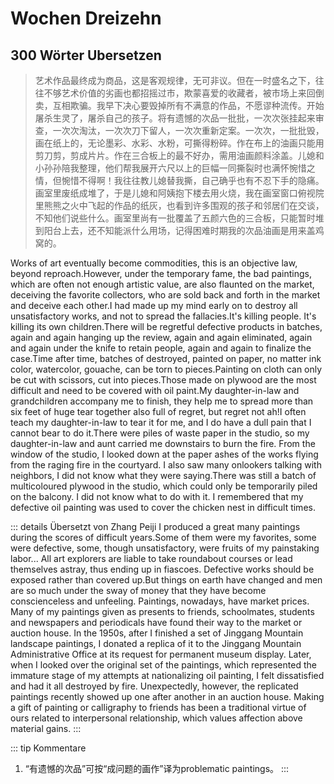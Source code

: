 # Wochen Dreizehn

## 300 Wörter Ubersetzen

> 艺术作品最终成为商品，这是客观规律，无可非议。但在一时盛名之下，往往不够艺术价值的劣画也都招摇过市，欺蒙喜爱的收藏者，被市场上来回倒卖，互相欺骗。我早下决心要毁掉所有不满意的作品，不愿谬种流传。开始屠杀生灵了，屠杀自己的孩子。将有遗憾的次品一批批，一次次张挂起来审查，一次次淘汰，一次次刀下留人，一次次重新定案。一次次，一批批毁，画在纸上的，无论墨彩、水彩、水粉，可撕得粉碎。作在布上的油画只能用剪刀剪，剪成片片。作在三合板上的最不好办，需用油画颜料涂盖。儿媳和小孙孙陪我整理，他们帮我展开六尺以上的巨幅一同撕裂时也满怀惋惜之情，但惋惜不得啊！我往往教儿媳替我撕，自己确乎也有不忍下手的隐痛。画室里废纸成堆了，于是儿媳和阿姨抱下楼去用火烧，我在画室窗口俯视院里熊熊之火中飞起的作品的纸灰，也看到许多围观的孩子和邻居们在交谈，不知他们说些什么。画室里尚有一批覆盖了五颜六色的三合板，只能暂时堆到阳台上去，还不知能派什么用场，记得困难时期我的次品油画是用来盖鸡窝的。

Works of art eventually become commodities, this is an objective law, beyond reproach.However, under the temporary fame, the bad paintings, which are often not enough artistic value, are also flaunted on the market, deceiving the favorite collectors, who are sold back and forth in the market and deceive each other.I had made up my mind early on to destroy all unsatisfactory works, and not to spread the fallacies.It's killing people. It's killing its own children.There will be regretful defective products in batches, again and again hanging up the review, again and again eliminated, again and again under the knife to retain people, again and again to finalize the case.Time after time, batches of destroyed, painted on paper, no matter ink color, watercolor, gouache, can be torn to pieces.Painting on cloth can only be cut with scissors, cut into pieces.Those made on plywood are the most difficult and need to be covered with oil paint.My daughter-in-law and grandchildren accompany me to finish, they help me to spread more than six feet of huge tear together also full of regret, but regret not ah!I often teach my daughter-in-law to tear it for me, and I do have a dull pain that I cannot bear to do it.There were piles of waste paper in the studio, so my daughter-in-law and aunt carried me downstairs to burn the fire. From the window of the studio, I looked down at the paper ashes of the works flying from the raging fire in the courtyard. I also saw many onlookers talking with neighbors, I did not know what they were saying.There was still a batch of multicoloured plywood in the studio, which could only be temporarily piled on the balcony. I did not know what to do with it. I remembered that my defective oil painting was used to cover the chicken nest in difficult times.

::: details Übersetzt von Zhang Peiji
I produced a great many paintings during the scores of difficult years.Some of them were my favorites, some were defective, some, though unsatisfactory, were fruits of my painstaking labor... All art explorers are liable to take roundabout courses or lead themselves astray, thus ending up in fiascoes. Defective works should be exposed rather than covered up.But things on earth have changed and men are so much under the sway of money that they have become conscienceless and unfeeling. Paintings, nowadays, have market prices. Many of my paintings given as presents to friends, schoolmates, students and newspapers and periodicals have found their way to the market or auction house. In the 1950s, after I finished a set of Jinggang Mountain landscape paintings, I donated a replica of it to the Jinggang Mountain Administrative Office at its request for permanent museum display. Later, when I looked over the original set of the paintings, which represented the immature stage of my attempts at nationalizing oil painting, I felt dissatisfied and had it all destroyed by fire. Unexpectedly, however, the replicated paintings recently showed up one after another in an auction house. Making a gift of painting or calligraphy to friends has been a traditional virtue of ours related to interpersonal relationship, which values affection above material gains.
:::

::: tip Kommentare
1. “有遗憾的次品”可按“成问题的画作”译为problematic paintings。
:::
